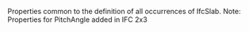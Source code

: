 Properties common to the definition of all occurrences of IfcSlab. Note: Properties for PitchAngle added in IFC 2x3